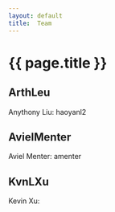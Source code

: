 ```yaml
---
layout: default
title:  Team
---
```


# {{ page.title }}


## ArthLeu
Anythony Liu: haoyanl2

## AvielMenter
Aviel Menter: amenter

## KvnLXu
Kevin Xu: <ucinetid>
